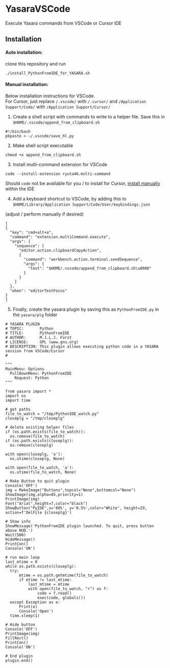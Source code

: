 # YasaraVSCode
Execute Yasara commands from VSCode or Cursor IDE


## Installation
#### Auto installation:
clone this repository and run
```
./install_PythonFromIDE_for_YASARA.sh
```

#### Manual installation:
Below installation instructions for VSCode.  
For Cursor, just replace `/.vscode/` with `/.cursor/` and `/Application Support/Code/` with `/Application Support/Cursor/`

1. Create a shell script with commands to write to a helper file. Save this in `$HOME/.vscode/append_from_clipboard.sh`
```
#!/bin/bash
pbpaste > ~/.vscode/save_hl.py
```
2. Make shell script executable
```
chmod +x append_from_clipboard.sh
```

3. Install multi-command extension for VSCode

```
code --install-extension ryuta46.multi-command
```
Should `code` not be available for you / to install for Cursor, [install manually]([url](https://code.visualstudio.com/docs/configure/extensions/extension-marketplace)) within the IDE


4. Add a keyboard shortcut to VSCode, by adding this to `$HOME/Library/Application Support/Code/User/keybindings.json`

(adjust / perform manually if desired)
```
[
{
  "key": "cmd+alt+a",
  "command": "extension.multiCommand.execute",
  "args": {
    "sequence": [
      "editor.action.clipboardCopyAction",
      {
        "command": "workbench.action.terminal.sendSequence",
        "args": {
          "text": "$HOME/.vscode/append_from_clipboard.sh\u000D"
        }
      }
    ]
  },
  "when": "editorTextFocus"
}
]
```

5. Finally, create the yasara plugin by saving this as `PythonFromIDE.py` in the `yasara/plg` folder
```
# YASARA PLUGIN
# TOPIC:       Python
# TITLE:       PythonFromIDE
# AUTHOR:      M.J.L.J. Fürst
# LICENSE:     GPL (www.gnu.org)
# DESCRIPTION: This plugin allows executing python code in a YASARA session from VSCode/Cursor
#

"""
MainMenu: Options
  PullDownMenu: PythonFromIDE
    Request: Python
"""

from yasara import *
import os
import time

# get paths
file_to_watch = "/tmp/PythonIDE_watch.py"
closeplg = "/tmp/closeplg"

# delete existing helper files
if (os.path.exists(file_to_watch)):
  os.remove(file_to_watch)
if (os.path.exists(closeplg)):
  os.remove(closeplg)

with open(closeplg, 'a'):
  os.utime(closeplg, None)

with open(file_to_watch, 'a'):
  os.utime(file_to_watch, None)

# Make Button to quit plugin
Console('OFF')
img = MakeImage("Buttons",topcol="None",bottomcol="None")
ShowImage(img,alpha=85,priority=1)
PrintImage(img) 
Font("Arial",height=7,color="black")
ShowButton("PyIDE",x='80%', y='0.5%',color="White", height=29, action=f'DelFile {closeplg}')

# Show info
ShowMessage('PythonFromIDE plugin launched. To quit, press button above HUD.')
Wait(500)
HideMessage()
PrintCon()
Console('ON')

# run main loop
last_mtime = 0
while os.path.exists(closeplg):
  try:
      mtime = os.path.getmtime(file_to_watch)
      if mtime != last_mtime:
          last_mtime = mtime
          with open(file_to_watch, "r") as f:
              code = f.read()
              exec(code, globals())
  except Exception as e:
      Print(e)
      Console('Open')
  time.sleep(1)

# Hide button
Console('OFF')
PrintImage(img) 
FillRect()
PrintCon()
Console('ON')

# End plugin
plugin.end()
```
